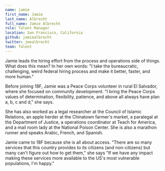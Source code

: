 ```yaml
---
name: jamie
first_name: Jamie
last_name: Albrecht
full_name: Jamie Albrecht
role: Talent Manager
location: San Francisco, California
github: jamiealbrecht
twitter: jmealbrecht
team: Talent
---
```


Jamie leads the hiring effort from the process and operations side of things. What does this mean? In her own words: "I take the bureaucratic, challenging, weird federal hiring process and make it better, faster, and more human."

Before joining 18F, Jamie was a Peace Corps volunteer in rural El Salvador, where she focused on community development. "I bring the Peace Corps values of determination, flexibility, patience, and above all always have plan a, b, c and d," she says.

She has also worked as a legal researcher at the Council of Islamic Relations, an apple herder at the Chinatown farmer's market, a paralegal at the Department of Justice, a operations coordinator at Teach for America, and a mail room lady at the National Poison Center. She is also a marathon runner and speaks Arabic, French, and Spanish.

Jamie came to 18F because she is all about access. "There are so many services that this country provides to its citizens (and non-citizens) but many can't figure out how to get them," she says "If we have any impact making these services more available to the US's most vulnerable populations, I'm happy."
